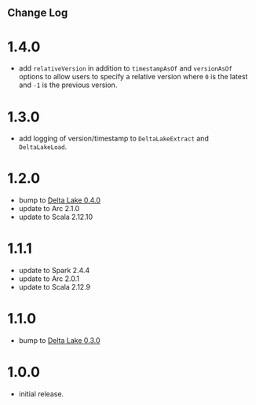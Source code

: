 ## Change Log

# 1.4.0

- add `relativeVersion` in addition to `timestampAsOf` and `versionAsOf` options to allow users to specify a relative version where `0` is the latest and `-1` is the previous version.

# 1.3.0

- add logging of version/timestamp to `DeltaLakeExtract` and `DeltaLakeLoad`.

# 1.2.0

- bump to [Delta Lake 0.4.0](https://github.com/delta-io/delta/releases/tag/v0.4.0)
- update to Arc 2.1.0
- update to Scala 2.12.10

# 1.1.1

- update to Spark 2.4.4
- update to Arc 2.0.1
- update to Scala 2.12.9

# 1.1.0

- bump to [Delta Lake 0.3.0](https://github.com/delta-io/delta/releases/tag/v0.3.0)

# 1.0.0

- initial release.